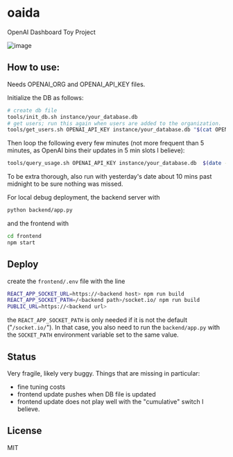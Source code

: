 # oaida
OpenAI Dashboard Toy Project

![image](https://github.com/mb706/oaida/assets/15801081/c2608ac5-39bc-4b8a-8662-633bcf003fbb)

## How to use:

Needs OPENAI_ORG and OPENAI_API_KEY files.

Initialize the DB as follows:
```sh
# create db file
tools/init_db.sh instance/your_database.db
# get users; run this again when users are added to the organization.
tools/get_users.sh OPENAI_API_KEY instance/your_database.db "$(cat OPENAI_ORG)"
```

Then loop the following every few minutes (not more frequent than 5 minutes, as OpenAI bins their updates in 5 min slots I believe):
```sh
tools/query_usage.sh OPENAI_API_KEY instance/your_database.db  $(date -u '%F')
```

To be extra thorough, also run with yesterday's date about 10 mins past midnight to be sure nothing was missed.

For local debug deployment, the backend server with
```sh
python backend/app.py
```
and the frontend with
```sh
cd frontend
npm start
```

## Deploy

create the `frontend/.env` file with the line
```sh
REACT_APP_SOCKET_URL=https://<backend host> npm run build
REACT_APP_SOCKET_PATH=/<backend path>/socket.io/ npm run build
PUBLIC_URL=https://<backend url>
```
the `REACT_APP_SOCKET_PATH` is only needed if it is not the default ("`/socket.io/`").
In that case, you also need to run the `backend/app.py` with the `SOCKET_PATH` environment variable set to the same value.

## Status

Very fragile, likely very buggy. Things that are missing in particular:
* fine tuning costs
* frontend update pushes when DB file is updated
* frontend update does not play well with the "cumulative" switch I believe.

## License

MIT

